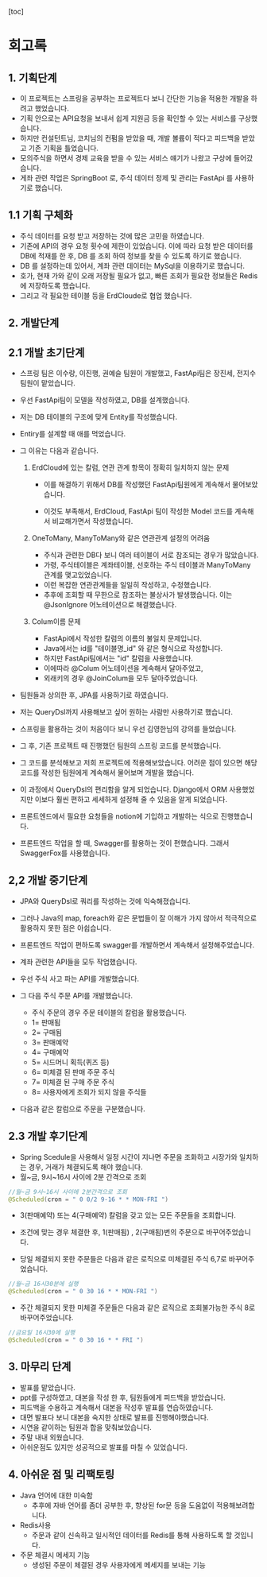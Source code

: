[toc]



# 회고록

## 1. 기획단계

- 이 프로젝트는 스프링을 공부하는 프로젝트다 보니 간단한 기능을 적용한 개발을 하려고 했었습니다.
- 기획 안으로는 API요청을 보내서 쉽게 지원금 등을 확인할 수 있는 서비스를 구상했습니다.
- 하지만 컨설턴트님, 코치님의 컨펌을 받았을 때, 개발 볼륨이 적다고 피드백을 받았고 기존 기획을 틀었습니다.
- 모의주식을 하면서 경제 교육을 받을 수 있는 서비스 얘기가 나왔고 구상에 들어갔습니다.
- 게좌 관련 작업은 SpringBoot 로, 주식 데이터 정제 및 관리는 FastApi 를 사용하기로 했습니다.



## 1.1 기획 구체화

- 주식 데이터를 요청 받고 저장하는 것에 많은 고민을 하였습니다.
- 기존에 API의 경우 요청 횟수에 제한이 있었습니다. 이에 따라 요청 받은 데이터를 DB에 적재를 한 후, DB 를 조회 하여 정보를 찾을 수 있도록 하기로 했습니다.
- DB 를 설정하는데 있어서, 계좌 관련 데이터는 MySql을 이용하기로 했습니다.
- 호가, 현재 가와 같이 오래 저장될 필요가 없고, 빠른 조회가 필요한 정보들은 Redis에 저장하도록 했습니다.
- 그리고 각 필요한 테이블 등을 ErdCloude로 협업 했습니다.

## 2. 개발단계



## 2.1 개발 초기단계

- 스프링 팀은 이수랑, 이진행, 권예슬 팀원이 개발했고, FastApi팀은 장진세, 전지수 팀원이 맡았습니다.

- 우선  FastApi팀이 모델을 작성하였고, DB를 설계했습니다.

- 저는 DB 테이블의 구조에 맞게 Entity를 작성했습니다.

- Entiry를 설계할 때 애를 먹었습니다.

- 그 이유는 다음과 같습니다.

  1. ErdCloud에 있는 칼럼, 연관 관계 항목이 정확히 일치하지 않는 문제

     - 이를 해결하기 위해서 DB를 작성했던 FastApi팀원에게 계속해서 물어보았습니다.

     - 이것도 부족해서, ErdCloud, FastApi 팀이 작성한 Model 코드를 계속해서 비교해가면서 작성했습니다.

  2. OneToMany, ManyToMany와 같은 연관관계 설정의 어려움

     - 주식과 관련한 DB다 보니 여러 테이블이 서로 참조되는 경우가 많았습니다.
     - 가령, 주식테이블은 계좌테이블, 선호하는 주식 테이블과  ManyToMany 관계를 맺고있었습니다.
     - 이런 복잡한 연관관계들을 일일히 작성하고, 수정했습니다.
     - 추후에 조회할 때 무한으로 참조하는 불상사가 발생했습니다. 이는 @JsonIgnore 어노테이션으로 해결했습니다.

  3. Colum이름 문제

     - FastApi에서 작성한 칼럼의 이름의 불일치 문제입니다.
     - Java에서는 id를 "테이블명_id" 와 같은 형식으로 작성합니다.
     - 하지만 FastApi팀에서는 "id" 칼럼을  사용했습니다.
     - 이에따라 @Colum 어노테이션을 계속해서 달아주었고,
     - 외래키의 경우 @JoinColum을 모두 달아주었습니다.

     

- 팀원들과 상의한 후, JPA를 사용하기로 하였습니다. 

- 저는 QueryDsl까지 사용해보고 싶어 원하는 사람만 사용하기로 했습니다. 

- 스프링을 활용하는 것이 처음이다 보니 우선 김영한님의 강의를 들었습니다. 

- 그 후, 기존 프로젝트 때 진행했던 팀원의 스프링 코드를 분석했습니다.

- 그 코드를 분석해보고 저희 프로젝트에 적용해보았습니다. 어려운 점이 있으면 해당 코드를 작성한 팀원에게 계속해서 물어보며 개발을 했습니다.

- 이 과정에서 QueryDsl의 편리함을 알게 되었습니다. Django에서  ORM 사용했었지만 이보다 훨씬 편하고 세세하게 설정해 줄 수 있음을 알게 되었습니다.

- 프론트엔드에서 필요한 요청들을 notion에 기입하고 개발하는 식으로 진행했습니다.

- 프론트엔드 작업을 할 때, Swagger를 활용하는 것이 편했습니다. 그래서 SwaggerFox를 사용했습니다.



## 2,2 개발 중기단계

- JPA와 QueryDsl로 쿼리를 작성하는 것에 익숙해졌습니다.
- 그러나 Java의 map, foreach와 같은 문법들이 잘 이해가 가지 않아서 적극적으로 활용하지 못한 점은 아쉽습니다.
- 프론트엔드 작업이 편하도록 swagger를 개발하면서 계속해서 설정해주었습니다.

- 계좌 관련한 API들을 모두 작업했습니다.
- 우선 주식 사고 파는 API를 개발했습니다.
- 그 다음 주식 주문 API를 개발했습니다.
  - 주식 주문의 경우 주문 테이블의 칼럼을 활용했습니다.
  - 1= 판매됨
  - 2= 구매됨
  - 3= 판매예약
  - 4= 구매예약
  - 5= 시드머니 획득(퀴즈 등)
  - 6= 미체결 된 판매 주문 주식
  - 7= 미체결 된 구매 주문 주식
  - 8= 사용자에게 조회가 되지 않을 주식들
- 다음과 같은 칼럼으로 주문을 구분했습니다.



## 2.3 개발 후기단계

- Spring Scedule을 사용해서 일정 시간이 지나면 주문을 조화하고 시장가와 일치하는 경우, 거래가 체결되도록 해야 했습니다.
- 월~금, 9시~16시 사이에 2분 간격으로 조회

```java
//월~금 9시~16시 사이에 2분간격으로 조회
@Scheduled(cron = " 0 0/2 9-16 * * MON-FRI ")
```

- 3(판매예약) 또는 4(구매예약) 칼럼을 갖고 있는 모든 주문들을 조회합니다.
-  조건에 맞는 경우 체결한 후, 1(판매됨) , 2(구매됨)번의 주문으로 바꾸어주었습니다.



- 당일 체결되지 못한 주문들은 다음과 같은 로직으로 미체결된 주식 6,7로 바꾸어주었습니다.

```java
//월~금 16시30분에 실행
@Scheduled(cron = " 0 30 16 * * MON-FRI ")
```



- 주간 체결되지 못한 미체결 주문들은 다음과 같은 로직으로 조회불가능한 주식 8로 바꾸어주었습니다.

```java
//금요일 16시30에 실행
@Scheduled(cron = " 0 30 16 * * FRI ")
```



## 3. 마무리 단계

- 발표를 맡았습니다.
- ppt를 구성하였고, 대본을 작성 한 후, 팀원들에게 피드백을 받았습니다.
- 피드백을 수용하고 계속해서 대본을 작성후 발표를 연습하였습니다.
- 대면 발표다 보니 대본을 숙지한 상태로 발표를 진행해야했습니다.
- 시연을 같이하는 팀원과 합을 맞춰보았습니다.
- 주말 내내 외웠습니다.
- 아쉬운점도 있지만 성공적으로 발표를 마칠 수 있었습니다.



## 4. 아쉬운 점 및 리팩토링

- Java 언어에 대한 미숙함
  - 추후에 자바 언어를 좀더 공부한 후, 향상된 for문 등을 도움없이 적용해보려합니다.
- Redis사용
  - 주문과 같이 신속하고 일시적인 데이터를 Redis를 통해 사용하도록 할 것입니다.
- 주문 체결시 메세지 기능
  - 생성된 주문이 체결된 경우 사용자에게 메세지를 보내는 기능

